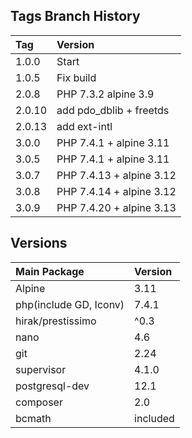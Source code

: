 ## Tags Branch History

Tag          | Version
:------------|:----------
 1.0.0       | Start
 1.0.5       | Fix build
 2.0.8       | PHP 7.3.2 alpine 3.9
 2.0.10      | add pdo_dblib + freetds
 2.0.13      | add ext-intl 
 3.0.0       | PHP 7.4.1 + alpine 3.11  
 3.0.5       | PHP 7.4.1 + alpine 3.11  
 3.0.7      | PHP 7.4.13 + alpine 3.12 
 3.0.8      | PHP 7.4.14 + alpine 3.12
 3.0.9      | PHP 7.4.20 + alpine 3.13
 
## Versions
Main Package  | Version
:-------------|:----------
 Alpine       | 3.11
 php(include GD, Iconv)       | 7.4.1
 hirak/prestissimo       | ^0.3
 nano       | 4.6
 git       | 2.24
 supervisor       | 4.1.0
 postgresql-dev       | 12.1
composer      | 2.0
bcmath     | included
